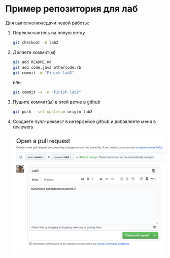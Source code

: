 # Пример репозитория для лаб

Для выполнения/сдачи новой работы:

1. Переключаетесь на новую ветку

   ```bash
   git checkout -b lab2
   ```

1. Делаете коммит(ы)

   ```bash
   git add README.md
   git add code.java othercode.rb
   git commit -m "Finish lab2"
   ```

   или

   ```bash
   git commit -a -m "Finish lab2"
   ```

1. Пушите коммит(ы) в этой ветке в github

   ```bash
   git push --set-upstream origin lab2
   ```

1. Создаете пулл-реквест в интерфейсе github и добавляете меня в reviewers

   ![PR](.github/pr.png)
